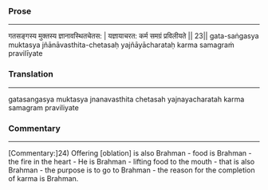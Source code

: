 ### Prose 
 --- 
गतसङ्गस्य मुक्तस्य ज्ञानावस्थितचेतस: |
यज्ञायाचरत: कर्म समग्रं प्रविलीयते || 23||
gata-saṅgasya muktasya jñānāvasthita-chetasaḥ
yajñāyācharataḥ karma samagraṁ pravilīyate

### Translation 
 --- 
gatasangasya muktasya jnanavasthita chetasah yajnayacharatah karma samagram praviliyate

### Commentary 
 --- 
[Commentary:]24) Offering [oblation] is also Brahman - food is Brahman - the fire in the heart - He is Brahman - lifting food to the mouth - that is also Brahman - the purpose is to go to Brahman - the reason for the completion of karma is Brahman.